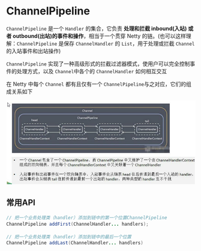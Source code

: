 # ChannelPipeline
 `ChannelPipeline` 是一个 `Handler` 的集合，它负责 **处理和拦截 inbound(入站) 或者 outbound(出站)的事件和操作**，相当于一个贯穿 Netty 的链。(也可以这样理解：`ChannelPipeline` 是保存 `ChannelHandler` 的 `List`，用于处理或拦截 `Channel` 的入站事件和出站操作)

`ChannelPipeline` 实现了一种高级形式的拦截过滤器模式，使用户可以完全控制事件的处理方式，以及 `Channel`中各个的 `ChannelHandler` 如何相互交互

在 Netty 中每个 `Channel` 都有且仅有一个 `ChannelPipeline`与之对应，它们的组成关系如下

![ChannelPipeline-principle](./assets/ChannelPipeline-principle.jpg)

## 常用API
```java
// 把一个业务处理类（handler）添加到链中的第一个位置ChannelPipeline
ChannelPipeline addFirst(ChannelHandler... handlers);

// 把一个业务处理类（handler）添加到链中的最后一个位置
ChannelPipeline addLast(ChannelHandler... handlers)
```
